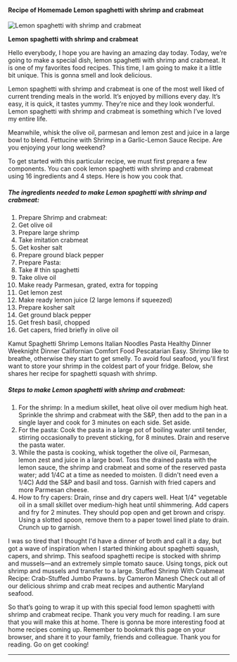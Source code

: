             

#### Recipe of Homemade Lemon spaghetti with shrimp and crabmeat

![Lemon spaghetti with shrimp and crabmeat](https://img-global.cpcdn.com/recipes/0250d55453a43a85/751x532cq70/lemon-spaghetti-with-shrimp-and-crabmeat-recipe-main-photo.jpg)

**Lemon spaghetti with shrimp and crabmeat**

Hello everybody, I hope you are having an amazing day today. Today, we’re going to make a special dish, lemon spaghetti with shrimp and crabmeat. It is one of my favorites food recipes. This time, I am going to make it a little bit unique. This is gonna smell and look delicious.

Lemon spaghetti with shrimp and crabmeat is one of the most well liked of current trending meals in the world. It’s enjoyed by millions every day. It’s easy, it is quick, it tastes yummy. They’re nice and they look wonderful. Lemon spaghetti with shrimp and crabmeat is something which I’ve loved my entire life.

Meanwhile, whisk the olive oil, parmesan and lemon zest and juice in a large bowl to blend. Fettucine with Shrimp in a Garlic-Lemon Sauce Recipe. Are you enjoying your long weekend?

To get started with this particular recipe, we must first prepare a few components. You can cook lemon spaghetti with shrimp and crabmeat using 16 ingredients and 4 steps. Here is how you cook that.

##### The ingredients needed to make Lemon spaghetti with shrimp and crabmeat:

1.  Prepare Shrimp and crabmeat:
2.  Get olive oil
3.  Prepare large shrimp
4.  Take imitation crabmeat
5.  Get kosher salt
6.  Prepare ground black pepper
7.  Prepare Pasta:
8.  Take # thin spaghetti
9.  Take olive oil
10.  Make ready Parmesan, grated, extra for topping
11.  Get lemon zest
12.  Make ready lemon juice (2 large lemons if squeezed)
13.  Prepare kosher salt
14.  Get ground black pepper
15.  Get fresh basil, chopped
16.  Get capers, fried briefly in olive oil

Kamut Spaghetti Shrimp Lemons Italian Noodles Pasta Healthy Dinner Weeknight Dinner Californian Comfort Food Pescatarian Easy. Shrimp like to breathe, otherwise they start to get smelly. To avoid foul seafood, you'll first want to store your shrimp in the coldest part of your fridge. Below, she shares her recipe for spaghetti squash with shrimp.

##### Steps to make Lemon spaghetti with shrimp and crabmeat:

1.  For the shrimp: In a medium skillet, heat olive oil over medium high heat. Sprinkle the shrimp and crabmeat with the S&P, then add to the pan in a single layer and cook for 3 minutes on each side. Set aside.
2.  For the pasta: Cook the pasta in a large pot of boiling water until tender, stirring occasionally to prevent sticking, for 8 minutes. Drain and reserve the pasta water.
3.  While the pasta is cooking, whisk together the olive oil, Parmesan, lemon zest and juice in a large bowl. Toss the drained pasta with the lemon sauce, the shrimp and crabmeat and some of the reserved pasta water; add 1/4C at a time as needed to moisten. (I didn't need even a 1/4C) Add the S&P and basil and toss. Garnish with fried capers and more Parmesan cheese.
4.  How to fry capers: Drain, rinse and dry capers well. Heat 1/4" vegetable oil in a small skillet over medium-high heat until shimmering. Add capers and fry for 2 minutes. They should pop open and get brown and crispy. Using a slotted spoon, remove them to a paper towel lined plate to drain. Crunch up to garnish.

I was so tired that I thought I'd have a dinner of broth and call it a day, but got a wave of inspiration when I started thinking about spaghetti squash, capers, and shrimp. This seafood spaghetti recipe is stocked with shrimp and mussels—and an extremely simple tomato sauce. Using tongs, pick out shrimp and mussels and transfer to a large. Stuffed Shrimp With Crabmeat Recipe: Crab-Stuffed Jumbo Prawns. by Cameron Manesh Check out all of our delicious shrimp and crab meat recipes and authentic Maryland seafood.

So that’s going to wrap it up with this special food lemon spaghetti with shrimp and crabmeat recipe. Thank you very much for reading. I am sure that you will make this at home. There is gonna be more interesting food at home recipes coming up. Remember to bookmark this page on your browser, and share it to your family, friends and colleague. Thank you for reading. Go on get cooking!

* * *